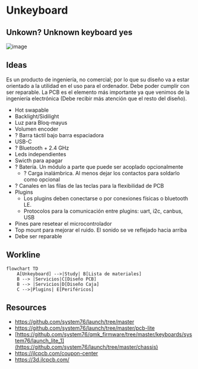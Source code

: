 # Unkeyboard
Unkown? Unknown keyboard yes
---
![image](https://github.com/luarpy/Unkeyboard/assets/86653113/b68d5ec2-841c-4247-be38-290eb7484210)

## Ideas
Es un producto de ingeniería, no comercial; por lo que su diseño va a estar orientado a la utilidad en el uso para el ordenador. Debe poder cumplir con ser reparable.
La PCB es el elemento más importante ya que venimos de la ingeniería electrónica (Debe recibir más atención que el resto del diseño).
- Hot swapable
- Backlight/Sidilight
- Luz para Bloq-mayus
- Volumen encoder
- ? Barra táctil bajo barra espaciadora
- USB-C
- ? Bluetooth + 2.4 GHz
- Leds independientes
- Swicth para apagar
- ? Batería. Un módulo a parte que puede ser acoplado opcionalmente
  - ? Carga inalámbrica. Al menos dejar los contactos para soldarlo como opcional
- ? Canales en las filas de las teclas para la flexibilidad de PCB
- Plugins
  - Los plugins deben conectarse o por conexiones físicas o bluetooth LE.
  - Protocolos para la comunicación entre plugins: uart, i2c, canbus, USB
- Pines pare resetear el microcontrolador
- Top mount para mejorar el ruido. El sonido se ve reflejado hacia arriba
- Debe ser reparable

## Workline
```mermaid
flowchart TD
    A[Unkeyboard] -->|Study| B[Lista de materiales]
    B --> |Servicios|C[Diseño PCB]
    B --> |Servicios|D[Diseño Caja]
    C -->|Plugins| E[Periféricos]

```

## Resources
- https://github.com/system76/launch/tree/master
- https://github.com/system76/launch/tree/master/pcb-lite
- [https://github.com/system76/qmk_firmware/tree/master/keyboards/system76/launch_lite_1](https://github.com/system76/launch/tree/master/chassis)
- https://jlcpcb.com/coupon-center
- https://3d.jlcpcb.com/
